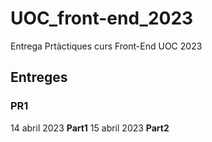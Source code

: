 # UOC_front-end_2023

Entrega Prtàctiques curs Front-End UOC 2023

## Entreges
### PR1
14 abril 2023 **Part1**
15 abril 2023 **Part2**
